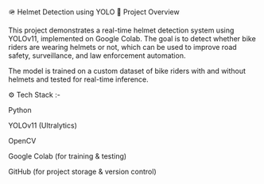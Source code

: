 🪖 Helmet Detection using YOLO
📌 Project Overview

This project demonstrates a real-time helmet detection system using YOLOv11, implemented on Google Colab. The goal is to detect whether bike riders are wearing helmets or not, which can be used to improve road safety, surveillance, and law enforcement automation.

The model is trained on a custom dataset of bike riders with and without helmets and tested for real-time inference.

⚙️ Tech Stack :-

Python

YOLOv11 (Ultralytics)

OpenCV

Google Colab (for training & testing)

GitHub (for project storage & version control)
